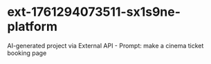 # ext-1761294073511-sx1s9ne-platform
AI-generated project via External API - Prompt: make a cinema ticket booking page
